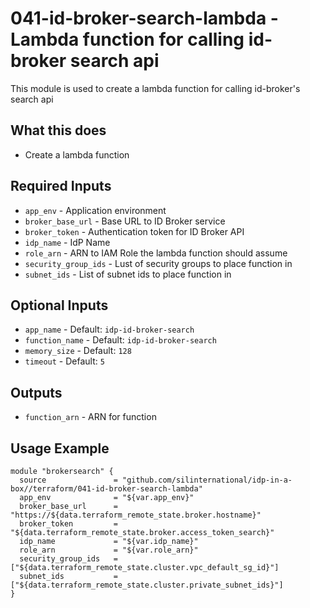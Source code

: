 # 041-id-broker-search-lambda - Lambda function for calling id-broker search api
This module is used to create a lambda function for calling id-broker's search api

## What this does

 - Create a lambda function

## Required Inputs

 - `app_env` - Application environment
 - `broker_base_url` - Base URL to ID Broker service
 - `broker_token` - Authentication token for ID Broker API
 - `idp_name` - IdP Name
 - `role_arn` - ARN to IAM Role the lambda function should assume
 - `security_group_ids` - Lust of security groups to place function in
 - `subnet_ids` - List of subnet ids to place function in
 
## Optional Inputs

 - `app_name` - Default: `idp-id-broker-search`
 - `function_name` - Default: `idp-id-broker-search`
 - `memory_size` - Default: `128`
 - `timeout` - Default: `5`

## Outputs

 - `function_arn` - ARN for function

## Usage Example

```hcl
module "brokersearch" {
  source               = "github.com/silinternational/idp-in-a-box//terraform/041-id-broker-search-lambda"
  app_env              = "${var.app_env}"
  broker_base_url      = "https://${data.terraform_remote_state.broker.hostname}"
  broker_token         = "${data.terraform_remote_state.broker.access_token_search}"
  idp_name             = "${var.idp_name}"
  role_arn             = "${var.role_arn}"
  security_group_ids   = ["${data.terraform_remote_state.cluster.vpc_default_sg_id}"]
  subnet_ids           = ["${data.terraform_remote_state.cluster.private_subnet_ids}"]
}
```

